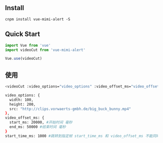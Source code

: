 ## Install
```shell
cnpm install vue-mimi-alert -S
```

## Quick Start
``` javascript
import Vue from 'vue'
import videoCut from 'vue-mimi-alert'

Vue.use(videoCut)
```


## 使用
``` bash
<videoCut :video_options="video_options" :video_offset_ms="video_offset_ms"/>

video_options: {
  width: 100,
  height: 200,
  src: "http://clips.vorwaerts-gmbh.de/big_buck_bunny.mp4"
},
video_offset_ms: {
  start_ms: 20000, #开始时间 毫秒
  end_ms: 50000 #结束时间 毫秒
}
start_time_ms: 1000 #跳转到指定帧 start_time_ms 和 video_offset_ms 不能同时使用

  
```

